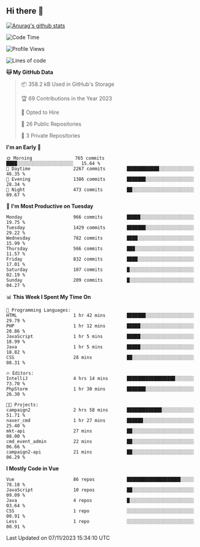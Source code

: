 ## Hi there 👋

[![Anurag's github stats](https://github-readme-stats.vercel.app/api?username=Songwonseok)](https://github.com/anuraghazra/github-readme-stats)



<!--START_SECTION:waka-->
![Code Time](http://img.shields.io/badge/Code%20Time-2%2C527%20hrs%2030%20mins-blue)

![Profile Views](http://img.shields.io/badge/Profile%20Views-0-blue)

![Lines of code](https://img.shields.io/badge/From%20Hello%20World%20I%27ve%20Written-34.8%20million%20lines%20of%20code-blue)

**🐱 My GitHub Data** 

> 📦 358.2 kB Used in GitHub's Storage 
 > 
> 🏆 69 Contributions in the Year 2023
 > 
> 💼 Opted to Hire
 > 
> 📜 26 Public Repositories 
 > 
> 🔑 3 Private Repositories 
 > 
**I'm an Early 🐤** 

```text
🌞 Morning                765 commits         ████░░░░░░░░░░░░░░░░░░░░░   15.64 % 
🌆 Daytime                2267 commits        ████████████░░░░░░░░░░░░░   46.35 % 
🌃 Evening                1386 commits        ███████░░░░░░░░░░░░░░░░░░   28.34 % 
🌙 Night                  473 commits         ██░░░░░░░░░░░░░░░░░░░░░░░   09.67 % 
```
📅 **I'm Most Productive on Tuesday** 

```text
Monday                   966 commits         █████░░░░░░░░░░░░░░░░░░░░   19.75 % 
Tuesday                  1429 commits        ███████░░░░░░░░░░░░░░░░░░   29.22 % 
Wednesday                782 commits         ████░░░░░░░░░░░░░░░░░░░░░   15.99 % 
Thursday                 566 commits         ███░░░░░░░░░░░░░░░░░░░░░░   11.57 % 
Friday                   832 commits         ████░░░░░░░░░░░░░░░░░░░░░   17.01 % 
Saturday                 107 commits         █░░░░░░░░░░░░░░░░░░░░░░░░   02.19 % 
Sunday                   209 commits         █░░░░░░░░░░░░░░░░░░░░░░░░   04.27 % 
```


📊 **This Week I Spent My Time On** 

```text
💬 Programming Languages: 
HTML                     1 hr 42 mins        ███████░░░░░░░░░░░░░░░░░░   29.79 % 
PHP                      1 hr 12 mins        █████░░░░░░░░░░░░░░░░░░░░   20.86 % 
JavaScript               1 hr 5 mins         █████░░░░░░░░░░░░░░░░░░░░   18.99 % 
Java                     1 hr 5 mins         █████░░░░░░░░░░░░░░░░░░░░   18.82 % 
CSS                      28 mins             ██░░░░░░░░░░░░░░░░░░░░░░░   08.31 % 

🔥 Editors: 
IntelliJ                 4 hrs 14 mins       ██████████████████░░░░░░░   73.70 % 
PhpStorm                 1 hr 30 mins        ███████░░░░░░░░░░░░░░░░░░   26.30 % 

🐱‍💻 Projects: 
campaign2                2 hrs 58 mins       █████████████░░░░░░░░░░░░   51.71 % 
naver_cmd                1 hr 27 mins        ██████░░░░░░░░░░░░░░░░░░░   25.40 % 
mkt-api                  27 mins             ██░░░░░░░░░░░░░░░░░░░░░░░   08.00 % 
cmd_event_admin          22 mins             ██░░░░░░░░░░░░░░░░░░░░░░░   06.66 % 
campaign2-api            21 mins             ██░░░░░░░░░░░░░░░░░░░░░░░   06.29 % 
```

**I Mostly Code in Vue** 

```text
Vue                      86 repos            ████████████████████░░░░░   78.18 % 
JavaScript               10 repos            ██░░░░░░░░░░░░░░░░░░░░░░░   09.09 % 
Java                     4 repos             █░░░░░░░░░░░░░░░░░░░░░░░░   03.64 % 
CSS                      1 repo              ░░░░░░░░░░░░░░░░░░░░░░░░░   00.91 % 
Less                     1 repo              ░░░░░░░░░░░░░░░░░░░░░░░░░   00.91 % 
```




 Last Updated on 07/11/2023 15:34:10 UTC
<!--END_SECTION:waka-->
